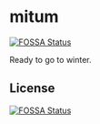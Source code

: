 # mitum
[![FOSSA Status](https://app.fossa.io/api/projects/git%2Bgithub.com%2Fspikeekips%2Fmitum.svg?type=shield)](https://app.fossa.io/projects/git%2Bgithub.com%2Fspikeekips%2Fmitum?ref=badge_shield)


Ready to go to winter.


## License
[![FOSSA Status](https://app.fossa.io/api/projects/git%2Bgithub.com%2Fspikeekips%2Fmitum.svg?type=large)](https://app.fossa.io/projects/git%2Bgithub.com%2Fspikeekips%2Fmitum?ref=badge_large)